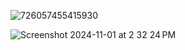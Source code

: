 ![726057455415930](https://github.com/user-attachments/assets/30d5a093-6c16-41eb-b6f1-be1a54b66b76)

![Screenshot 2024-11-01 at 2 32 24 PM](https://github.com/user-attachments/assets/0875aac5-b739-458d-b860-750ed4d86ffd)
